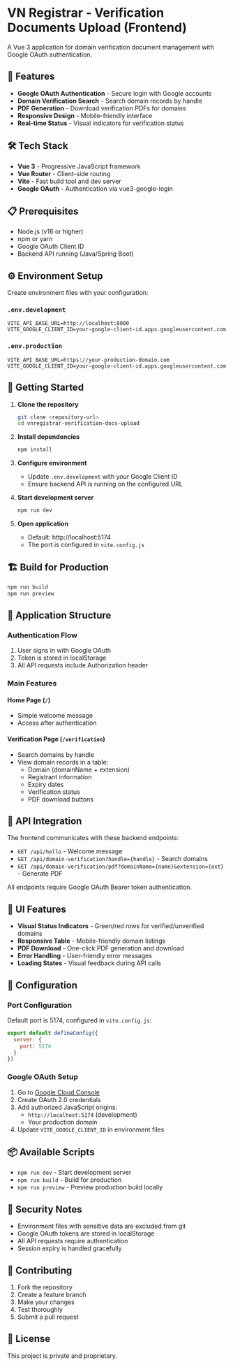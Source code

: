# VN Registrar - Verification Documents Upload (Frontend)

A Vue 3 application for domain verification document management with Google OAuth authentication.

## 🚀 Features

- **Google OAuth Authentication** - Secure login with Google accounts
- **Domain Verification Search** - Search domain records by handle
- **PDF Generation** - Download verification PDFs for domains
- **Responsive Design** - Mobile-friendly interface
- **Real-time Status** - Visual indicators for verification status

## 🛠️ Tech Stack

- **Vue 3** - Progressive JavaScript framework
- **Vue Router** - Client-side routing
- **Vite** - Fast build tool and dev server
- **Google OAuth** - Authentication via vue3-google-login

## 📋 Prerequisites

- Node.js (v16 or higher)
- npm or yarn
- Google OAuth Client ID
- Backend API running (Java/Spring Boot)

## ⚙️ Environment Setup

Create environment files with your configuration:

### `.env.development`
```env
VITE_API_BASE_URL=http://localhost:8080
VITE_GOOGLE_CLIENT_ID=your-google-client-id.apps.googleusercontent.com
```

### `.env.production`
```env
VITE_API_BASE_URL=https://your-production-domain.com
VITE_GOOGLE_CLIENT_ID=your-google-client-id.apps.googleusercontent.com
```

## 🚀 Getting Started

1. **Clone the repository**
   ```bash
   git clone <repository-url>
   cd vnregistrar-verification-docs-upload
   ```

2. **Install dependencies**
   ```bash
   npm install
   ```

3. **Configure environment**
   - Update `.env.development` with your Google Client ID
   - Ensure backend API is running on the configured URL

4. **Start development server**
   ```bash
   npm run dev
   ```

5. **Open application**
   - Default: http://localhost:5174
   - The port is configured in `vite.config.js`

## 🏗️ Build for Production

```bash
npm run build
npm run preview
```

## 📱 Application Structure

### **Authentication Flow**
1. User signs in with Google OAuth
2. Token is stored in localStorage
3. All API requests include Authorization header

### **Main Features**

#### **Home Page (`/`)**
- Simple welcome message
- Access after authentication

#### **Verification Page (`/verification`)**
- Search domains by handle
- View domain records in a table:
  - Domain (domainName + extension)
  - Registrant information
  - Expiry dates
  - Verification status
  - PDF download buttons

## 🔌 API Integration

The frontend communicates with these backend endpoints:

- `GET /api/hello` - Welcome message
- `GET /api/domain-verification?handle={handle}` - Search domains
- `GET /api/domain-verification/pdf?domainName={name}&extension={ext}` - Generate PDF

All endpoints require Google OAuth Bearer token authentication.

## 🎨 UI Features

- **Visual Status Indicators** - Green/red rows for verified/unverified domains
- **Responsive Table** - Mobile-friendly domain listings
- **PDF Download** - One-click PDF generation and download
- **Error Handling** - User-friendly error messages
- **Loading States** - Visual feedback during API calls

## 🔧 Configuration

### **Port Configuration**
Default port is 5174, configured in `vite.config.js`:
```javascript
export default defineConfig({
  server: {
    port: 5174
  }
})
```

### **Google OAuth Setup**
1. Go to [Google Cloud Console](https://console.cloud.google.com/)
2. Create OAuth 2.0 credentials
3. Add authorized JavaScript origins:
   - `http://localhost:5174` (development)
   - Your production domain
4. Update `VITE_GOOGLE_CLIENT_ID` in environment files

## 📦 Available Scripts

- `npm run dev` - Start development server
- `npm run build` - Build for production
- `npm run preview` - Preview production build locally

## 🔐 Security Notes

- Environment files with sensitive data are excluded from git
- Google OAuth tokens are stored in localStorage
- All API requests require authentication
- Session expiry is handled gracefully

## 🤝 Contributing

1. Fork the repository
2. Create a feature branch
3. Make your changes
4. Test thoroughly
5. Submit a pull request

## 📄 License

This project is private and proprietary.
